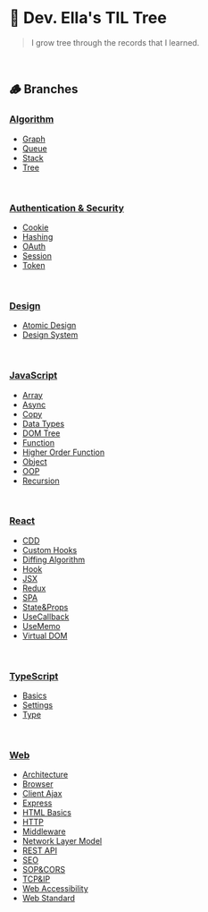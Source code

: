 <br/>

# 🌳 Dev. Ella's TIL Tree

> I grow tree through the records that I learned.

<br/>

## 🪵 Branches

### [Algorithm](/Algorithm/)

- [Graph](/Algorithm/Graph.md)
- [Queue](/Algorithm/Queue.md)
- [Stack](/Algorithm//Stack.md)
- [Tree](/Algorithm/Tree.md)

<br/>

### [Authentication & Security](/Auth/)

- [Cookie](/Auth/Cookie.md)
- [Hashing](/Auth/Hashing.md)
- [OAuth](/Auth/OAuth.md)
- [Session](/Auth/Session.md)
- [Token](/Auth/Token.md)

<br/>

### [Design](Design)

- [Atomic Design](/Design/Atomic_Design.md)
- [Design System](/Design/Design_System.md)

<br/>

### [JavaScript](JavaScript)

- [Array](/JavaScript/Array.md)
- [Async](/JavaScript/Async.md)
- [Copy](/JavaScript/Copy.md)
- [Data Types](JavaScript/Data_Types.md)
- [DOM Tree](JavaScript/DOM_Tree.md)
- [Function](JavaScript/Function.md)
- [Higher Order Function](JavaScript/Higher_Order_Function.md)
- [Object](JavaScript/Object.md)
- [OOP](/JavaScript/OOP.md)
- [Recursion](/JavaScript/Recursion.md)

<br/>

### [React](React)

- [CDD](/React/CDD.md)
- [Custom Hooks](/React/Custom_Hooks.md)
- [Diffing Algorithm](/React/Diffing_Algorithm.md)
- [Hook](/React/Hook.md)
- [JSX](/React/JSX.md)
- [Redux](/React/Redux.md)
- [SPA](React/SPA.md)
- [State&Props](React/State_Props.md)
- [UseCallback](/React/UseCallback.md)
- [UseMemo](/React/UseMemo.md)
- [Virtual DOM](React/Virtual_DOM.md)

<br/>

### [TypeScript](/TypeScript/)

- [Basics](/TypeScript/Basics.md)
- [Settings](/TypeScript/Settings.md)
- [Type](/TypeScript/Type.md)

<br/>

### [Web](/Web/)

- [Architecture](/Web/Architecture.md)
- [Browser](/Web/Browser.md)
- [Client Ajax](/Web/Client_Ajax.md)
- [Express](/Web/Express.md)
- [HTML Basics](/Web/HTML_Basics.md)
- [HTTP](/Web/HTTP.md)
- [Middleware](/Web/Middleware.md)
- [Network Layer Model](/Web/Network_Layer_Model.md)
- [REST API](/Web/REST_API.md)
- [SEO](/Web/SEO.md)
- [SOP&CORS](/Web/SOP_CORS.md)
- [TCP&IP](/Web/TCP_IP.md)
- [Web Accessibility](/Web/Web_Accessibility.md)
- [Web Standard](/Web/Web_Standard.md)
